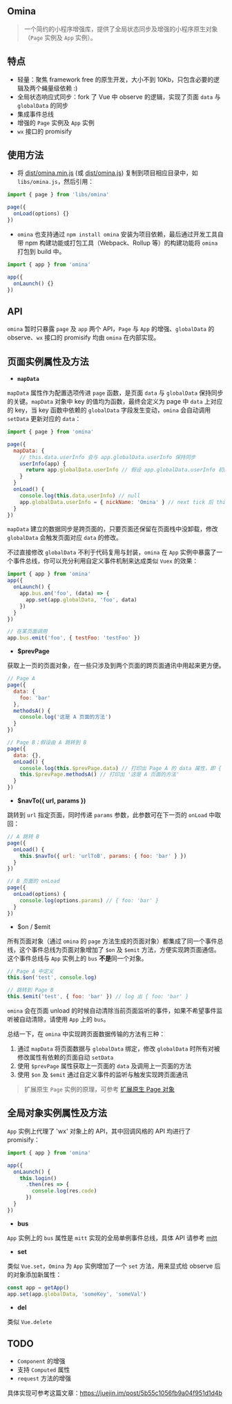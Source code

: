 ## Omina
> 一个简约的小程序增强库，提供了全局状态同步及增强的小程序原生对象（`Page` 实例及 `App` 实例）。

## 特点
- 轻量：聚焦 framework free 的原生开发，大小不到 10Kb，只包含必要的逻辑及两个蝇量级依赖 :)
- 全局状态响应式同步：fork 了 Vue 中 observe 的逻辑，实现了页面 `data` 与 `globalData` 的同步
- 集成事件总线
- 增强的 `Page` 实例及 `App` 实例
- `wx` 接口的 promisify

## 使用方法
- 将 [dist/omina.min.js](https://github.com/lijsh/omina/blob/master/dist/omina.min.js) (或 [dist/omina.js](https://github.com/lijsh/omina/blob/master/dist/omina.js)) 复制到项目相应目录中，如 `libs/omina.js`，然后引用：
``` js
import { page } from 'libs/omina'

page({
  onLoad(options) {}
})
```
- `omina` 也支持通过 `npm install omina` 安装为项目依赖，最后通过开发工具自带 npm 构建功能或打包工具（Webpack、Rollup 等）的构建功能将 `omina` 打包到 build 中。
``` js
import { app } from 'omina'

app({
  onLaunch() {}
})
```
## API
`omina` 暂时只暴露 `page` 及 `app` 两个 API，`Page` 与 `App` 的增强、`globalData` 的 observe、`wx` 接口的 promisify 均由 `omina` 在内部实现。

## 页面实例属性及方法
- **`mapData`**

`mapData` 属性作为配置选项传进 `page` 函数，是页面 `data` 与 `globalData` 保持同步的关键。`mapData` 对象中 key 的值均为函数，最终会定义为 page 中 `data` 上对应的 key，当 key 函数中依赖的 `globalData` 字段发生变动，`omina` 会自动调用 `setData` 更新对应的 `data`：
``` js
import { page } from 'omina'

page({
  mapData: {
    // this.data.userInfo 会与 app.globalData.userInfo 保持同步
    userInfo(app) {
      return app.globalData.userInfo // 假设 app.globalData.userInfo 初始值为 null
    }
  }
  onLoad() {
    console.log(this.data.userInfo) // null
    app.globalData.userInfo = { nickName: 'Omina' } // next tick 后 this.data.userInfo 变成 { nickName: 'Omina' }
  }
})
```
`mapData` 建立的数据同步是跨页面的，只要页面还保留在页面栈中没卸载，修改 `globalData` 会触发页面对应 `data` 的修改。

不过直接修改 `globalData` 不利于代码复用与封装，`omina` 在  `App` 实例中暴露了一个事件总线，你可以充分利用自定义事件机制来达成类似 `Vuex` 的效果：
``` js
import { app } from 'omina'
app({
  onLaunch() {
    app.bus.on('foo', (data) => {
      app.set(app.globalData, 'foo', data)
    })
  }
})

// 在某页面调用
app.bus.emit('foo', { testFoo: 'testFoo' })
```

- **$prevPage**

获取上一页的页面对象，在一些只涉及到两个页面的跨页面通讯中用起来更方便。
``` js
// Page A
page({
  data: {
    foo: 'bar'
  },
  methodsA() {
    console.log('这是 A 页面的方法')
  }
})

// Page B；假设由 A 跳转到 B
page({
  data: {},
  onLoad() {
    console.log(this.$prevPage.data) // 打印出 Page A 的 data 属性，即 { foo: 'bar' }
    this.$prevPage.methodsA() // 打印出 '这是 A 页面的方法'
  }
})
```

- **$navTo({ url, params })**

跳转到 `url` 指定页面，同时传递 `params` 参数，此参数可在下一页的 `onLoad` 中取回：
``` js
// A 跳转 B
page({
  onLoad() {
    this.$navTo({ url: 'urlToB', params: { foo: 'bar' } })
  }
})

// B 页面的 onLoad
page({
  onLoad(options) {
    console.log(options.params) // { foo: 'bar' }
  }
})
```

- $on / $emit

所有页面对象（通过 `omina` 的 `page` 方法生成的页面对象）都集成了同一个事件总线，这个事件总线为页面对象增加了 `$on` 及 `$emit` 方法，方便实现跨页面通信。这个事件总线与 `App` 实例上的 `bus` **不是**同一个对象。

``` js
// Page A 中定义
this.$on('test', console.log)

// 跳转到 Page B
this.$emit('test', { foo: 'bar' }) // log 出 { foo: 'bar' }

```
`omina` 会在页面 unload 的时候自动清除当前页面监听的事件，如果不希望事件监听被自动清除，请使用 `App` 上的 `bus`。

总结一下，在 `omina` 中实现跨页面数据传输的方法有三种：
1. 通过 `mapData` 将页面数据与 `globalData` 绑定，修改 `globalData` 时所有对被修改属性有依赖的页面自动 `setData`
2. 使用 `$prevPage` 属性获取上一页面的 `data` 及调用上一页面的方法
3. 使用 `$on` 及 `$emit` 通过自定义事件的监听与触发实现跨页面通讯

> 扩展原生 `Page` 实例的原理，可参考 [扩展原生 Page 对象](https://github.com/lijsh/omina/wiki/Omina-%E5%AE%9E%E7%8E%B0%E2%80%94%E2%80%94%E6%89%A9%E5%B1%95%E5%8E%9F%E7%94%9F-Page-%E5%AF%B9%E8%B1%A1)

## 全局对象实例属性及方法
`App` 实例上代理了 'wx' 对象上的 API，其中回调风格的 API 均进行了 promisify：
``` js
import { app } from 'omina'

app({
  onLaunch() {
    this.login()
      .then(res => {
        console.log(res.code)
      })
  }
})
```

- **bus**

`App` 实例上的 `bus` 属性是 `mitt` 实现的全局单例事件总线，具体 API 请参考 [mitt](https://github.com/developit/mitt)

- **set**

类似 `Vue.set`，`Omina` 为 `App` 实例增加了一个 `set` 方法，用来显式给 observe 后的对象添加新属性：
``` js
const app = getApp()
app.set(app.globalData, 'someKey', 'someVal')
```

- **del**

类似 `Vue.delete`

## TODO
- `Component` 的增强
-  支持 `Computed` 属性
- `request` 方法的增强

具体实现可参考这篇文章：https://juejin.im/post/5b55c1056fb9a04f951d1d4b


